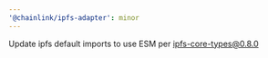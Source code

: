```yaml
---
'@chainlink/ipfs-adapter': minor
---
```


Update ipfs default imports to use ESM per ipfs-core-types@0.8.0
